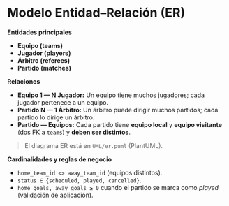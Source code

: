 # Modelo Entidad–Relación (ER)

**Entidades principales**
- **Equipo (teams)**
- **Jugador (players)**
- **Árbitro (referees)**
- **Partido (matches)**

**Relaciones**
- **Equipo 1 — N Jugador:** Un equipo tiene muchos jugadores; cada jugador pertenece a un equipo.
- **Partido N — 1 Árbitro:** Un árbitro puede dirigir muchos partidos; cada partido lo dirige un árbitro.
- **Partido — Equipos:** Cada partido tiene **equipo local** y **equipo visitante** (dos FK a `teams`) y **deben ser distintos**.

> El diagrama ER está en `UML/er.puml` (PlantUML).

**Cardinalidades y reglas de negocio**
- `home_team_id <> away_team_id` (equipos distintos).
- `status ∈ {scheduled, played, cancelled}`.
- `home_goals, away_goals ≥ 0` cuando el partido se marca como *played* (validación de aplicación).
